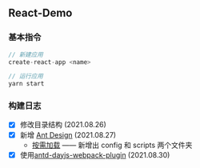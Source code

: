 <!--
 * @Author: 刘晨曦
 * @Date: 2021-08-26 16:19:51
 * @LastEditTime: 2021-08-30 14:10:34
 * @LastEditors: Please set LastEditors
 * @Description: In User Settings Edit
 * @FilePath: \react\react-demo\README.md
-->

## React-Demo

### 基本指令

```js
// 新建应用
create-react-app <name>

// 运行应用
yarn start
```

### 构建日志

- [x] 修改目录结构 (2021.08.26)
- [x] 新增 [Ant Design](https://ant.design/docs/react/introduce-cn) (2021.08.27)
  - [按需加载](https://zhuanlan.zhihu.com/p/163135023) —— 新增出 config 和 scripts 两个文件夹
- [x] 使用[antd-dayjs-webpack-plugin](https://github.com/ant-design/antd-dayjs-webpack-plugin) (2021.08.30)
